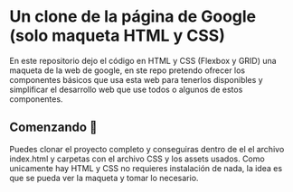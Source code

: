 # Un clone de la página de Google (solo maqueta HTML y CSS)
En este repositorio dejo el código en HTML y CSS (Flexbox y GRID) una maqueta de la web de google, en ste repo pretendo ofrecer los componentes básicos que usa esta web para tenerlos disponibles y simplificar el desarrollo web que use todos o algunos de estos componentes.
## Comenzando :rocket:
Puedes clonar el proyecto completo y conseguiras dentro de el el archivo index.html y carpetas con el archivo CSS y los assets usados.
Como unicamente hay HTML y CSS no requieres instalación de nada, la idea es que se pueda ver la maqueta y tomar lo necesario.
